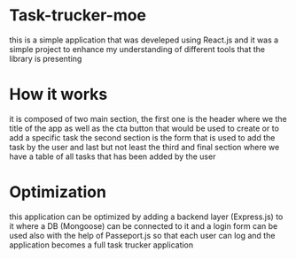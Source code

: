 # Task-trucker-moe
this is a simple application that was develeped using React.js and it was a simple project to enhance my understanding of different tools that the library is presenting 

# How it works
it is composed of two main section, the first one is the header where we the title of the app as well as the cta button that would be used to create or to add a specific task the second section is the form that is used to add the task by the user and last but not least the third and final section where we have a table of all tasks that has been added by the user 

# Optimization 
this application can be optimized by adding a backend layer (Express.js) to it where a DB (Mongoose) can be connected to it and a login form can be used also with the help of Passeport.js so that each user can log and the application becomes a full task trucker application 